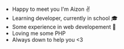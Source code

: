 - Happy to meet you I'm Aizon ✌️
- Learning developer, currently in school 🎓
- Some experience in web developement 📄
- Loving me some PHP
- Always down to help you <3

<!---
Aiizon/Aiizon is a ✨ special ✨ repository because its `README.md` (this file) appears on your GitHub profile.
You can click the Preview link to take a look at your changes.
--->

